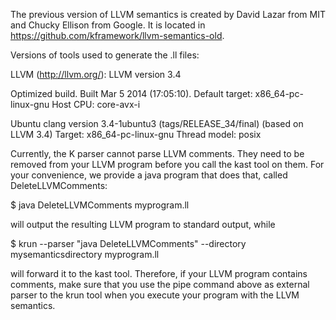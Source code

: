The previous version of LLVM semantics is created by David Lazar from MIT
and Chucky Ellison from Google.
It is located in https://github.com/kframework/llvm-semantics-old.

Versions of tools used to generate the .ll files:

LLVM (http://llvm.org/):
  LLVM version 3.4
  
  Optimized build.
  Built Mar  5 2014 (17:05:10).
  Default target: x86_64-pc-linux-gnu
  Host CPU: core-avx-i

Ubuntu clang version 3.4-1ubuntu3 (tags/RELEASE_34/final) (based on LLVM 3.4)
Target: x86_64-pc-linux-gnu
Thread model: posix

Currently, the K parser cannot parse LLVM comments. They need to be
removed from your LLVM program before you call the kast tool on them.
For your convenience, we provide a java program that does that, called
DeleteLLVMComments:

$ java DeleteLLVMComments myprogram.ll

will output the resulting LLVM program to standard output, while

$ krun --parser "java DeleteLLVMComments" --directory mysemanticsdirectory myprogram.ll

will forward it to the kast tool. Therefore, if your LLVM program
contains comments, make sure that you use the pipe command
above as external parser to the krun tool when you execute your
program with the LLVM semantics.

